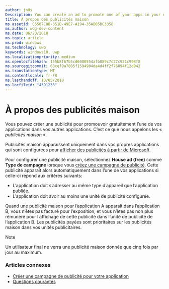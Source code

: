 ```yaml
---
author: jnHs
Description: You can create an ad to promote one of your apps in your other apps, for free. We call these house ads.
title: À propos des publicités maison
ms.assetid: C6507C8B-351B-49E7-A194-35AB05BC3358
ms.author: wdg-dev-content
ms.date: 06/20/2018
ms.topic: article
ms.prod: windows
ms.technology: uwp
keywords: windows10, uwp
ms.localizationpriority: medium
ms.openlocfilehash: 155b8f67b5cd6080554afb889c7c27c921c998f8
ms.sourcegitcommit: 63cef0a7805f1594984da4d4ff2f76894f12d942
ms.translationtype: MT
ms.contentlocale: fr-FR
ms.lasthandoff: 10/05/2018
ms.locfileid: "4391233"
---
```

# <a name="about-house-ads"></a>À propos des publicités maison


Vous pouvez créer une publicité pour promouvoir gratuitement l’une de vos applications dans vos autres applications. C’est ce que nous appelons les « *publicités maison* ».

Publicités maison apparaissent uniquement dans vos propres applications qui sont configurées pour [afficher des publicités à partir de Microsoft](../monetize/display-ads-in-your-app.md).

Pour configurer une publicité maison, sélectionnez **House ad (free)** comme **Type de campagne** lorsque vous [créez une campagne de publicité](create-an-ad-campaign-for-your-app.md). Cette publicité apparaît alors automatiquement dans l’une de vos applications si celle-ci répond aux critères suivants:

-   L’application doit s’adresser au même type d’appareil que l’application publiée.
-   L’application doit avoir au moins une unité de publicité configurée.

Quand une publicité maison pour l’application A apparaît dans l’application B, vous n’êtes pas facturé pour l’exposition, et vous n’êtes pas non plus rémunéré pour l’affichage de cette publicité dans l’unité de publicité de l’application B. Les publicités payées sont prioritaires sur les publicités maison dans vos unités publicitaires.

>[!NOTE]
> Un utilisateur final ne verra une publicité maison donnée que cinq fois par jour au maximum.

 

### <a name="related-topics"></a>Articles connexes


* [Créer une campagne de publicité pour votre application](create-an-ad-campaign-for-your-app.md)
* [Questions courantes](common-questions.md)
